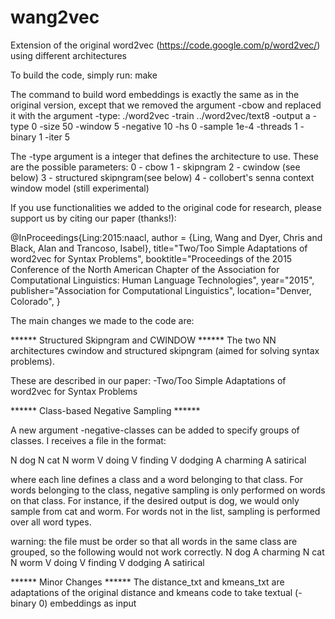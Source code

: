 # wang2vec
Extension of the original word2vec (https://code.google.com/p/word2vec/) using different architectures

To build the code, simply run:
make

The command to build word embeddings is exactly the same as in the original version, except that we removed the argument -cbow and replaced it with the argument -type:
./word2vec -train ../word2vec/text8 -output a -type 0 -size 50 -window 5 -negative 10 -hs 0 -sample 1e-4 -threads 1 -binary 1 -iter 5

The -type argument is a integer that defines the architecture to use. These are the possible parameters:
0 - cbow
1 - skipngram
2 - cwindow (see below)
3 - structured skipngram(see below)
4 - collobert's senna context window model (still experimental)

If you use functionalities we added to the original code for research, please support us by citing our paper (thanks!):

@InProceedings{Ling:2015:naacl,
author = {Ling, Wang and Dyer, Chris and Black, Alan and Trancoso, Isabel},
title="Two/Too Simple Adaptations of word2vec for Syntax Problems",
booktitle="Proceedings of the 2015 Conference of the North American Chapter of the Association for Computational Linguistics: Human Language Technologies",
year="2015",
publisher="Association for Computational Linguistics",
location="Denver, Colorado",
}

The main changes we made to the code are:

****** Structured Skipngram and CWINDOW ******
The two NN architectures cwindow and structured skipngram (aimed for solving syntax problems). 

These are described in our paper:
-Two/Too Simple Adaptations of word2vec for Syntax Problems

****** Class-based Negative Sampling ******

A new argument -negative-classes can be added to specify groups of classes. I receives a file in the format:
 
N dog
N cat
N worm
V doing
V finding
V dodging
A charming
A satirical

where each line defines a class and a word belonging to that class. For words belonging to the class, negative sampling is only performed on words on that class. For instance, if the desired output is dog, we would only sample from cat and worm. For words not in the list, sampling is performed over all word types.

warning: the file must be order so that all words in the same class are grouped, so the following would not work correctly.
N dog
A charming
N cat
N worm 
V doing
V finding
V dodging
A satirical

****** Minor Changes ******
The distance_txt and kmeans_txt are adaptations of the original distance and kmeans code to take textual (-binary 0) embeddings as input
